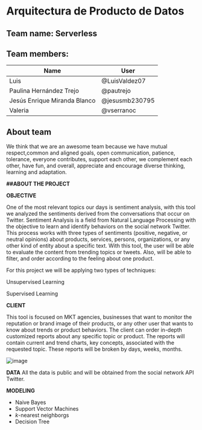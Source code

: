 # Arquitectura de Producto de Datos
## Team name: Serverless

## Team members:

|**Name**|**User**|
| ------------------ | ------------ |
|Luis|@LuisValdez07|
|Paulina Hernández Trejo|@pautrejo|
|Jesús Enrique Miranda Blanco |@jesusmb230795|
|Valeria|@vserranoc|
## About team
We think that we are an awesome team because we have mutual respect,common and aligned goals, open communication, patience, tolerance, everyone contributes, support each other, we complement each other, have fun, and overall, appreciate and encourage diverse thinking, learning and adaptation.

**##ABOUT THE PROJECT**


**OBJECTIVE**

One of the most relevant topics our days is sentiment analysis, with this tool we analyzed the sentiments derived from the conversations that occur on Twitter. Sentiment Analysis is a field from Natural Language Processing with the objective to learn and identify behaviors on the social network Twitter. This process works with three types of sentiments (positive, negative, or neutral opinions) about products, services, persons, organizations, or any other kind of entity about a specific text. With this tool, the user will be able to evaluate the content from trending topics or tweets. Also, will be able to filter, and order according to the feeling about one product.

For this project we will be applying two types of techniques: 

Unsupervised Learning

Supervised Learning

**CLIENT**

This tool is focused on MKT agencies, businesses that want to monitor the reputation or brand image of their products, or any other user that wants to know about trends or product behaviors.
The client can order in-depth customized reports about any specific topic or product. The reports will contain current and trend charts, key concepts, associated with the requested topic. These reports will be broken by days, weeks, months.

![image](https://user-images.githubusercontent.com/72115928/156930736-bb1f9720-70e0-4563-9249-a246a5665bb9.png)

**DATA**
All the data is public and will be obtained from the social network API Twitter. 

**MODELING**
- Naive Bayes
- Support Vector Machines
- _k_-nearest neighborgs
- Decision Tree
